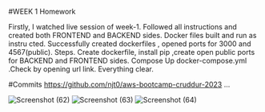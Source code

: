 
#WEEK 1 Homework

Firstly, I watched live session of week-1. Followed all instructions and created both FRONTEND and BACKEND sides. Docker files built and run as instru
cted. Successfully created dockerfiles , opened ports for 3000 and 4567(public).
Steps. Create dockerfile, install pip ,create open public ports for BACKEND and FRONTEND sides. Compose Up docker-compose.yml .Check by opening url link.
Everything clear.

#Commits 
https://github.com/njt0/aws-bootcamp-cruddur-2023
...

![Screenshot (62)](https://user-images.githubusercontent.com/76596011/221205206-d7f304ad-71fe-455b-a03d-84b4e1fc158a.png)
![Screenshot (63)](https://user-images.githubusercontent.com/76596011/221205290-b306fab3-0a8f-4ca7-8b36-50bc8a57509e.png)
![Screenshot (64)](https://user-images.githubusercontent.com/76596011/221205616-b5331210-cb63-4f4f-a8c8-d9b71329824c.png)
